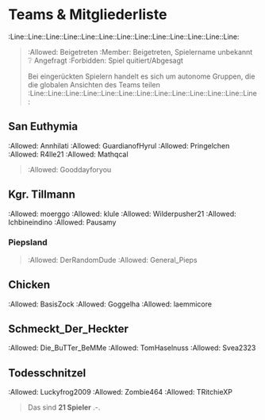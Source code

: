 # Teams & Mitgliederliste
:Line::Line::Line::Line::Line::Line::Line::Line::Line::Line::Line::Line::Line:
> :Allowed: Beigetreten
> :Member: Beigetreten, Spielername unbekannt
> :grey_question: Angefragt
> :Forbidden: Spiel quitiert/Abgesagt
> 
> Bei eingerückten Spielern handelt es sich um autonome Gruppen, die die globalen Ansichten des Teams teilen
:Line::Line::Line::Line::Line::Line::Line::Line::Line::Line::Line::Line::Line:

## San Euthymia
:Allowed: Annhilati
:Allowed: GuardianofHyrul
:Allowed: Pringelchen
:Allowed: R4lle21
:Allowed: Mathqcal
> :Allowed: Gooddayforyou

## Kgr. Tillmann
:Allowed: moerggo
:Allowed: klule
:Allowed: Wilderpusher21
:Allowed: Ichbineindino
:Allowed: Pausamy
### Piepsland
> :Allowed: DerRandomDude
> :Allowed: General_Pieps

## Chicken
:Allowed: BasisZock
:Allowed: Goggelha
:Allowed: laemmicore

## Schmeckt_Der_Heckter
:Allowed: Die_BuTTer_BeMMe
:Allowed: TomHaselnuss
:Allowed: Svea2323

## Todesschnitzel
:Allowed: Luckyfrog2009
:Allowed: Zombie464
:Allowed: TRitchieXP

> Das sind **21 Spieler** .-.